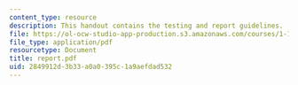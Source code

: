 ```yaml
---
content_type: resource
description: This handout contains the testing and report guidelines.
file: https://ol-ocw-studio-app-production.s3.amazonaws.com/courses/1-101-introduction-to-civil-and-environmental-engineering-design-i-fall-2005/2849912d3b33a0a0395c1a9aefdad532_report.pdf
file_type: application/pdf
resourcetype: Document
title: report.pdf
uid: 2849912d-3b33-a0a0-395c-1a9aefdad532
---
```


